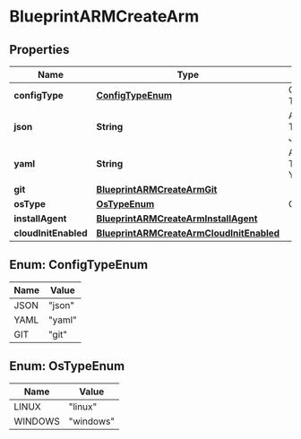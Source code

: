 

# BlueprintARMCreateArm


## Properties

| Name | Type | Description | Notes |
|------------ | ------------- | ------------- | -------------|
|**configType** | [**ConfigTypeEnum**](#ConfigTypeEnum) | Configuration Type |  |
|**json** | **String** | ARM Template in JSON |  [optional] |
|**yaml** | **String** | ARM Template in YAML |  [optional] |
|**git** | [**BlueprintARMCreateArmGit**](BlueprintARMCreateArmGit.md) |  |  [optional] |
|**osType** | [**OsTypeEnum**](#OsTypeEnum) | OS Type |  [optional] |
|**installAgent** | [**BlueprintARMCreateArmInstallAgent**](BlueprintARMCreateArmInstallAgent.md) |  |  [optional] |
|**cloudInitEnabled** | [**BlueprintARMCreateArmCloudInitEnabled**](BlueprintARMCreateArmCloudInitEnabled.md) |  |  [optional] |



## Enum: ConfigTypeEnum

| Name | Value |
|---- | -----|
| JSON | &quot;json&quot; |
| YAML | &quot;yaml&quot; |
| GIT | &quot;git&quot; |



## Enum: OsTypeEnum

| Name | Value |
|---- | -----|
| LINUX | &quot;linux&quot; |
| WINDOWS | &quot;windows&quot; |



